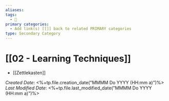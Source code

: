 ```yaml
---
aliases: 
tags:
  - 🥈
primary categories:
  - Add link(s) [[]] back to related PRIMARY categories
type: Secondary Category
---
```

# [[02 - Learning Techniques]]

* [[Zettlekasten]]

*Created Date*: <%+tp.file.creation_date("MMMM Do YYYY (HH:mm a)")%>  
*Last Modified Date*: <%+tp.file.last_modified_date("MMMM Do YYYY (HH:mm a)")%>
